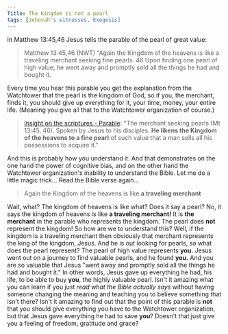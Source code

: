 ```yaml
---
Title: The Kingdom is not a pearl
tags: [Jehovah's witnesses, Exegesis]
---
```


In Matthew 13:45,46 Jesus tells the parable of the pearl of great value:

> Matthew 13:45,46 (NWT) “Again the Kingdom of the heavens is like a traveling merchant seeking fine pearls. 46 Upon finding one pearl of high value, he went away and promptly sold all the things he had and bought it.

Every time you hear this parable you get the explanation from the Watchtower that the pearl is the kingdom of God, so if you, the merchant, finds it, you should give up everything for it, your time, money, your entire life. (Meaning you give all that to the Watchtower organization of course.)

> [Insight on the scriptures - Parable](https://wol.jw.org/en/wol/d/r1/lp-e/1200002147#h=43): "The merchant seeking pearls (Mt 13:45, 46). Spoken by Jesus to his disciples. **He likens the Kingdom of the heavens to a fine pearl** of such value that a man sells all his possessions to acquire it."

And this is probably how you understand it. And that demonstrates on the one hand the power of cognitive bias, and on the other hand the Watchtower organization's inability to understand the Bible. Let me do a little magic trick... Read the Bible verse again...

> Again the Kingdom of the heavens is like **a traveling merchant**

Wait, what? 
The kingdom of heavens is like what? 
Does it say a pearl? 
No, it says the kingdom of heavens is like **a traveling merchant!** It is **the merchant** in the parable who represents the kingdom. The pearl does **not** represent the kingdom! 
So how are we to understand this? Well, if the kingdom is a traveling merchant then obviously that merchant represents the king of the kingdom, Jesus. And he is out looking for pearls, so what does the pearl represent? The pearl of high value represents **you.** 
Jesus went out on a journey to find valuable pearls, and he found **you.** And you are so valuable that Jesus "went away and promptly sold all the things he had and bought it." In other words, Jesus gave up everything he had, his life, to be able to buy **you**, the highly valuable pearl. 
Isn't it amazing what you can learn if you just _read what the Bible actually says_ without having someone changing the meaning and teaching you to believe something that isn’t there? 
Isn't it amazing to find out that the point of this parable is **not** that you should give everything you have to the Watchtower organization, but that Jesus gave everything he had to save **you**? Doesn't that just give you a feeling of freedom, gratitude and grace?
